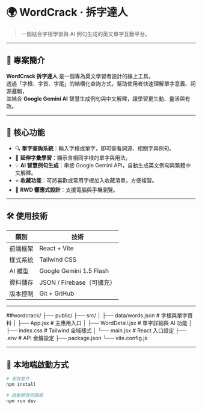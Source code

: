 # 🌍 WordCrack · 拆字達人

> 一個結合字根學習與 AI 例句生成的英文單字互動平台。

---

## 📘 專案簡介

**WordCrack 拆字達人** 是一個專為英文學習者設計的線上工具，  
透過「字根、字首、字尾」的結構化查詢方式，幫助使用者快速理解單字意義、詞源邏輯，  
並結合 **Google Gemini AI** 智慧生成例句與中文解釋，讓學習更生動、靈活與有效。

---

## 🎯 核心功能

- 🔍 **單字查詢系統**：輸入字根或單字，即可查看詞源、相關字與例句。  
- 🧩 **延伸字彙學習**：顯示含相同字根的單字與用法。  
- 💡 **AI 智慧例句生成**：串接 Google Gemini API，自動生成英文例句與繁體中文解釋。  
- ⭐ **收藏功能**：可將喜歡或常用字根加入收藏清單，方便複習。  
- 📱 **RWD 響應式設計**：支援電腦與手機瀏覽。  

---

## 🛠️ 使用技術

| 類別 | 技術 |
|------|------|
| 前端框架 | React + Vite |
| 樣式系統 | Tailwind CSS |
| AI 模型 | Google Gemini 1.5 Flash |
| 資料儲存 | JSON / Firebase（可擴充） |
| 版本控制 | Git + GitHub |

---

##wordcrack/
├── public/
├── src/
│   ├── data/words.json      # 字根與單字資料
│   ├── App.jsx              # 主應用入口
│   ├── WordDetail.jsx       # 單字詳細與 AI 功能
│   ├── index.css            # Tailwind 全域樣式
│   └── main.jsx             # React 入口設定
├── .env                     # API 金鑰設定
├── package.json
└── vite.config.js

---
## 🚀 本地端啟動方式

```bash
# 安裝套件
npm install

# 啟動開發伺服器
npm run dev
